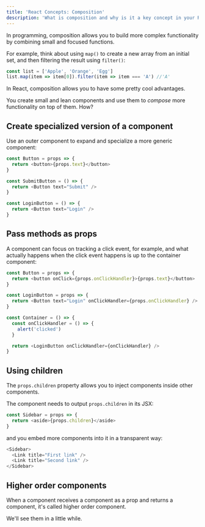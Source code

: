 ```yaml
---
title: 'React Concepts: Composition'
description: 'What is composition and why is it a key concept in your React apps'
---
```


In programming, composition allows you to build more complex functionality by combining small and focused functions.

For example, think about using `map()` to create a new array from an initial set, and then filtering the result using `filter()`:

```js
const list = ['Apple', 'Orange', 'Egg']
list.map(item => item[0]).filter(item => item === 'A') //'A'
```

In React, composition allows you to have some pretty cool advantages.

You create small and lean components and use them to _compose_ more functionality on top of them. How?

## Create specialized version of a component

Use an outer component to expand and specialize a more generic component:

```js
const Button = props => {
  return <button>{props.text}</button>
}

const SubmitButton = () => {
  return <Button text="Submit" />
}

const LoginButton = () => {
  return <Button text="Login" />
}
```

## Pass methods as props

A component can focus on tracking a click event, for example, and what actually happens when the click event happens is up to the container component:

```js
const Button = props => {
  return <button onClick={props.onClickHandler}>{props.text}</button>
}

const LoginButton = props => {
  return <Button text="Login" onClickHandler={props.onClickHandler} />
}

const Container = () => {
  const onClickHandler = () => {
    alert('clicked')
  }

  return <LoginButton onClickHandler={onClickHandler} />
}
```

## Using children

The `props.children` property allows you to inject components inside other components.

The component needs to output `props.children` in its JSX:

```js
const Sidebar = props => {
  return <aside>{props.children}</aside>
}
```

and you embed more components into it in a transparent way:

```js
<Sidebar>
  <Link title="First link" />
  <Link title="Second link" />
</Sidebar>
```

## Higher order components

When a component receives a component as a prop and returns a component, it's called higher order component.

We'll see them in a little while.
